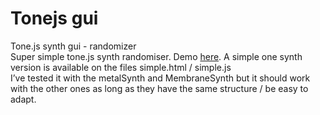 # Tonejs gui
 Tone.js synth gui - randomizer <br>
 Super simple tone.js synth randomiser. Demo [here](https://tools.alicericci.eu/tone-gui/). A simple one synth version is available on the files simple.html / simple.js <br>
 I’ve tested it with the metalSynth and MembraneSynth but it should work with the other ones as long as they have the same structure / be easy to adapt. 

